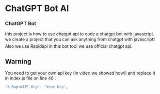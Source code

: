 # ChatGPT Bot AI

### ChatGPT Bot
this project is how to use chatgpt api to code a chatgpt bot with javascript. we create a project that you can ask anything from chatgpt with javascript❗️
Also we use Rapidapi in this bot too! we use official chatgpt api.

## Warning
You need to get your own api key (in video we showed how!) and replace it in index.js file on line 46 :

```javascript
'X-RapidAPI-Key': 'Your Key',
```
